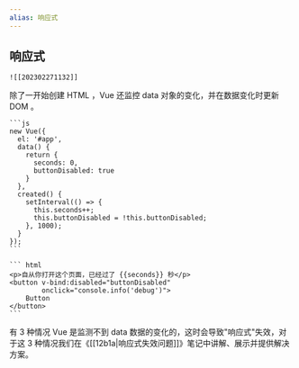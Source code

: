 ```yaml
---
alias: 响应式 
---
```


## 响应式 

```dynamic-embed
![[202302271132]]
```

除了一开始创建 HTML ，Vue 还监控 data 对象的变化，并在数据变化时更新 DOM 。

````col
```js
new Vue({
  el: '#app',
  data() {
    return {
      seconds: 0,
      buttonDisabled: true
    }
  },
  created() {
    setInterval(() => {
      this.seconds++;
      this.buttonDisabled = !this.buttonDisabled;
    }, 1000);
  }
});
```

``` html
<p>自从你打开这个页面，已经过了 {{seconds}} 秒</p>
<button v-bind:disabled="buttonDisabled" 
        onclick="console.info('debug')">
    Button
</button>
```
````

有 3 种情况 Vue 是监测不到 data 数据的变化的，这时会导致"响应式"失效，对于这 3 种情况我们在《[[12b1a|响应式失效问题]]》笔记中讲解、展示并提供解决方案。


